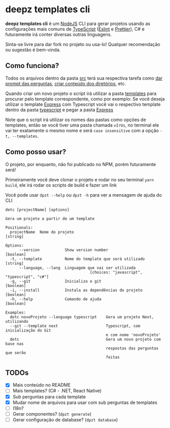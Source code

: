 # deepz templates cli
**deepz templates cli** é um [NodeJS](https://nodejs.org) CLI para gerar projetos usando as configurações mais comuns de [TypeScript](https://www.typescriptlang.org) ([Eslint](https://eslint.org) e [Prettier](https://prettier.io)), C# e futuramente irá conter diversas outras linguagens. 

Sinta-se livre para dar fork no projeto ou usa-lo! Qualquer recomendação ou sugestão é bem-vinda.

## Como funciona?
Todos os arquivos dentro da pasta [src](src) terá sua respectiva tarefa como [dar prompt das perguntas](src/prompt.ts), [criar conteúdo dos diretórios](src/createDirectoryContents.ts), etc.

Quando criar um novo projeto o script irá utilizar a pasta [templates](src/templates/) para procurar pelo template correspondente, como por exemplo: Se você deseja utilizar o template [Express](https://expressjs.com) com Typescript você vai o respectivo template dentro da pasta [typescript](src/templates/typescript/) e pegar a pasta [Express](src/templates/typescript/Express/)

Note que o script irá utilizar os nomes das pastas como opções de templates, então se você tiver uma pasta chamada `vIrUs`, no terminal ele vai ter exatamente o mesmo nome e será `case insensitive` com a opção `-t, --templates`.

## Como posso usar?
O projeto, por enquanto, não foi publicado no NPM, porém futuramente será!

Primeiramente você deve clonar o projeto e rodar no seu terminal `yarn build`, ele irá rodar os scripts de build e fazer um link

Você pode usar `dpzt --help` ou `dpzt -h` para ver a mensagem de ajuda do CLI
```
detc [projectName] [options]

Gera um projeto a partir de um template

Positionals:
  projectName  Nome do projeto                                          [string]

Options:
      --version           Show version number                          [boolean]
  -t, --template          Nome do template que será utilizado           [string]
      --language, --lang  Linguagem que vai ser utilizada
                                     [choices: "javascript", "typescript", "c#"]
  -g, --git               Inicializa o git                             [boolean]
  -i, --install           Instala as dependências do projeto           [boolean]
  -h, --help              Comando de ajuda                             [boolean]

Examples:
  detc novoProjeto --language typescript    Gera um projeto Next, utilizando
  --git --template next                     Typescript, com inicialização do Git
                                            e com nome 'novoProjeto'
  detc                                      Gera um novo projeto com base nas
                                            respostas das perguntas que serão
                                            feitas
```

## TODOs
- [x] Mais conteúdo no README
- [ ] Mais templates? (C# - .NET, React Native)
- [x] Sub perguntas para cada template
- [x] Mudar nome de arquivos para usar com sub perguntas de templates
- [ ] I18n?
- [ ] Gerar componentes? (`dpzt generate`)
- [ ] Gerar configuração de database? (`dpzt database`)